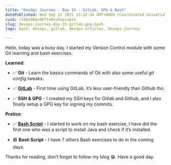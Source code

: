 ```yaml
---
title: "DevOps Journey - Day 15 - GitLab, GPG & Bash"
datePublished: Wed Sep 21 2022 13:32:34 GMT+0000 (Coordinated Universal Time)
cuid: cl8bo08qv0bftv6nv5upiapzo
slug: devops-journey-day-15-gitlab-gpg-bash
tags: bash, devops, gitlab, devops-articles, devops-journey

---
```


Hello, today was a busy day. I started my Version Control module with some Git learning and bash exercises.

**Learned**:

* ✅ **Git** - Learn the basics commands of Git with also some useful *git config* tweaks.
    
* ✅ [**GitLab**](https://gitlab.com/devmentat) - First time using GitLab, it’s less user-friendly than Github tho.
    
* ✅ **SSH & GPG** - I created my SSH keys for Gitlab and Github, and I also finally setup a GPG key for signing my commits.
    

**Pratice**:

* ✅ [**Bash Script**](https://github.com/DevMentat/DevOps-BootCamp-Exercises) - I started to work on my bash exercise, I have did the first one who was a script to install Java and check if it’s installed.
    
* 🟦 **Bash Script** - I have 7 others Bash exercises to do in the coming days.
    

Thanks for reading, don’t forget to follow my blog 😁. Have a good day.